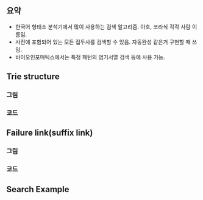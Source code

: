 ## 요약
- 한국어 형태소 분석기에서 많이 사용하는 검색 알고리즘. 아호, 코라식 각각 사람 이름임.
- 사전에 포함되어 있는 모든 접두사를 검색할 수 있음. 자동완성 같은거 구현할 때 쓰임.
- 바이오인포매틱스에서는 특정 패턴의 염기서열 검색 등에 사용 가능.
## Trie structure
### 그림
### 코드
## Failure link(suffix link)
### 그림
### 코드
## Search Example


